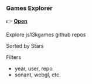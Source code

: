 ### Games Explorer

👉 **[Open](https://bacionejs.github.io/stuff/games.html)**

Explore js13kgames github repos

Sorted by Stars

Filters
- year, user, repo
- sonant, webgl, etc.





